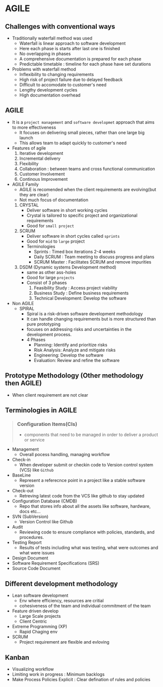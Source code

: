 # AGILE

## Challenges with conventional ways
- Traditionally waterfall method was used
	- Waterfall is linear approach to software development
	- Here each phase is starts after last one is finished
	- No overlapping in phases
	- A comprehensive documentation is prepared for each phase
	- Predictable timetable : timeline for each phase have set durations
- Problems with waterfall method
	- Inflexibility to changing requirements
	- High risk of project failure due to delayed feedback
	- Difficult to accomodate to customer's need
	- Lengthy development cycles
	- High documentation overhead

## AGILE
- It is a `project management` and `software developmet` approach that aims to more effectiveness
	- It focuses on delivering small pieces, rather than one large big launch
	- This allows team to adapt quickly to customer's need	
- Features of agile
	1. Iterative development
	2. Incremental delivery
	3. Flexibility
	4. Collaboration : between teams and cross functional communication
	5. Customer Involvement
	6. Continous Improvement
- AGILE Family
	- AGILE is recomended when the client requirements are evolving(but they are clear)
	- Not much focus of documentation
  	1. CRYSTAL 
		- Deliver software in short working cycles
		- Crystal is tailored to specific project and organizational requirements
		- Good for `small project`
	2. SCRUM
		- Deliver software in short cycles called `sprints`
		- Good for `mid` to `large` project  
		- Terminologies
			- Sprints : Timed box iterations 2-4 weeks
			- Daily SCRUM : Team meeting to discuss progress and plans
			- SCRUM Master : Facilitates SCRUM and remove impurities
	3. DSDM (Dynamic systems Development method)
		- same as other ass-holes
		- Good for large `projects`
		- Consist of 3 phases
			1. Feasibility Study : Access project viability
			2. Business Study : Define business requirements
			3. Technical Development: Develop the software
- Non AGILE
	- SPIRAL
		- Spiral is a risk-driven software development methodology
		- It can handle changing requirements but is more structured than pure prototyping
		- focuses on addressing risks and uncertainties in the development process.
		- 4 Phases
			- Planning: Identify and prioritize risks
			- Risk Analysis: Analyze and mitigate risks
			- Engineering: Develop the software
			- Evaluation: Review and refine the software 
## Prototype Methodology (Other methodology then AGILE)
- When client requirement are not clear

## Terminologies in AGILE
> ### Configuration Items(CIs)
> - components that need to be managed in order to deliver a product or service
- Management
  	- Overall pocess handling, managing workflow
- Check-in
	- When developer submit or checkin code to Version control system (VCS) like `Github`
- BaseLine
	- Represent a referecnce point in a project like a stable software version
- Check-out
	- Retreving latest code from the VCS like github to stay updated
- Configuration Database (CMDB)
	- Repo that stores info about all the assets like software, hardware, docs etc...
- SVN (SubVersion)
	- Version Control like Github
- Audit
	- Reviewing code to ensure compliance with policies, standards, and procedures.
- Testing Report
	- Results of tests including what was testing, what were outcomes and what were issues
- Design Document
- Software Requirement Specifications (SRS)
- Source Code Document

## Different development methodology
- Lean software development
	- Env where efficiency, resources are critial
	- cohesiveness of the team and individual commitment of the team
- Feature driven develop
	- Large Scale projects
	- Client Centric
- Extreme Programming (XP)
	- Rapid Chaging env
- SCRUM
	- Project requirement are flexible and evloving 

## Kanban
- Visualizing workflow
- Limiting work in progress : Minimum backlogs
- Make Process Policies Explicit : Clear defination of rules and policies


